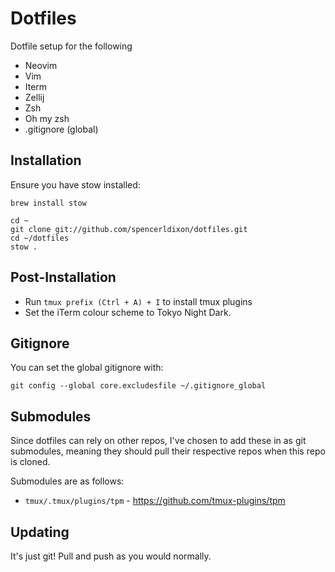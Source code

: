 # Dotfiles

Dotfile setup for the following

- Neovim
- Vim
- Iterm
- Zellij
- Zsh
- Oh my zsh
- .gitignore (global)

## Installation

Ensure you have stow installed:

```
brew install stow
```

```
cd ~
git clone git://github.com/spencerldixon/dotfiles.git
cd ~/dotfiles
stow .
```

## Post-Installation

- Run `tmux prefix (Ctrl + A) + I` to install tmux plugins
- Set the iTerm colour scheme to Tokyo Night Dark.

## Gitignore

You can set the global gitignore with:

```
git config --global core.excludesfile ~/.gitignore_global
```

## Submodules

Since dotfiles can rely on other repos, I've chosen to add these in as git submodules, meaning they should pull their respective repos when this repo is cloned.

Submodules are as follows:

- `tmux/.tmux/plugins/tpm` - https://github.com/tmux-plugins/tpm

## Updating

It's just git! Pull and push as you would normally.
